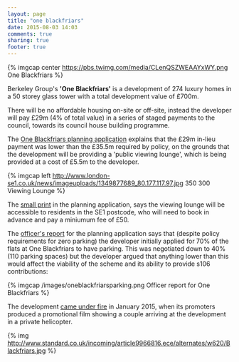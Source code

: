 ```yaml
---
layout: page
title: "one blackfriars"
date: 2015-08-03 14:03
comments: true
sharing: true
footer: true
---
```

{% imgcap center https://pbs.twimg.com/media/CLenQSZWEAAYxWY.png One Blackfriars %}

Berkeley Group's __'One Blackfriars'__ is a development of 274 luxury homes in a 50 storey glass tower with a total development value of £700m.

There will be no affordable housing on-site or off-site, instead the developer will pay £29m (4% of total value) in a series of staged payments to the council, towards its council house building programme. 

The [One Blackfriars planning application](http://planbuild.southwark.gov.uk/documents/?casereference=12/AP/1784&system=DC) explains that the £29m in-lieu payment was lower than the £35.5m required by policy, on the grounds that the development will be providing a 'public viewing lounge', which is being provided at a cost of £5.5m to the developer. 

{% imgcap left http://www.london-se1.co.uk/news/imageuploads/1349877689_80.177.117.97.jpg 350 300 Viewing Lounge %}

The [small print](http://planbuild.southwark.gov.uk/documents/?GetDocument=%7b%7b%7b!sk%2bEbHwM0x7SbbHfJ%2bPlUg%3d%3d!%7d%7d%7d) in the planning application, says the viewing lounge will be accessible to residents in the SE1 postcode, who will need to book in advance and pay a miniumum fee of £50.

The [officer's report](http://planbuild.southwark.gov.uk/documents/?GetDocument=%7b%7b%7b!N3XzHN1XX76Wjzxddhd13g%3d%3d!%7d%7d%7d) for the planning application says that (despite policy requirements for zero parking) the developer initially applied for 70% of the flats at One Blackfriars to have parking. This was negotiated down to 40% (110 parking spaces) but the developer argued that anything lower than this would affect the viability of the scheme and its ability to provide s106 contributions:

{% imgcap /images/oneblackfriarsparking.png Officer report for One Blackfriars %}

The development [came under fire](http://www.standard.co.uk/news/london/luxury-london-flat-advert-branded-the-creepiest-thing-you-will-ever-see-9966793.html) in January 2015, when its promoters produced a promotional film showing a couple arriving at the development in a private helicopter.

{% img http://www.standard.co.uk/incoming/article9966816.ece/alternates/w620/Blackfriars.jpg %}

